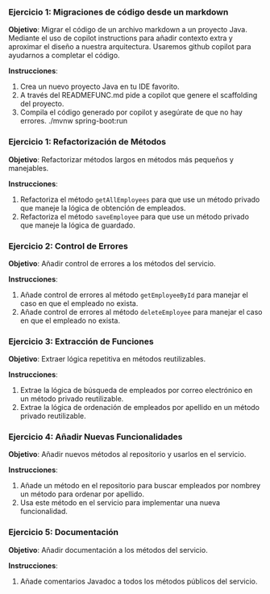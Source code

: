### Ejercicio 1: Migraciones de código desde un markdown

**Objetivo**: Migrar el código de un archivo markdown a un proyecto Java.
Mediante el uso de copilot instructions para añadir contexto extra y aproximar el diseño a nuestra arquitectura.
Usaremos github copilot para ayudarnos a completar el código.

**Instrucciones**:
1. Crea un nuevo proyecto Java en tu IDE favorito.
2. A través del READMEFUNC.md pide a copilot que genere el scaffolding del proyecto.
3. Compila el código generado por copilot y asegúrate de que no hay errores. ./mvnw spring-boot:run

### Ejercicio 1: Refactorización de Métodos

**Objetivo**: Refactorizar métodos largos en métodos más pequeños y manejables.

**Instrucciones**:
1. Refactoriza el método `getAllEmployees` para que use un método privado que maneje la lógica de obtención de empleados.
2. Refactoriza el método `saveEmployee` para que use un método privado que maneje la lógica de guardado.

### Ejercicio 2: Control de Errores

**Objetivo**: Añadir control de errores a los métodos del servicio.

**Instrucciones**:
1. Añade control de errores al método `getEmployeeById` para manejar el caso en que el empleado no exista.
2. Añade control de errores al método `deleteEmployee` para manejar el caso en que el empleado no exista.

### Ejercicio 3: Extracción de Funciones

**Objetivo**: Extraer lógica repetitiva en métodos reutilizables.

**Instrucciones**:
1. Extrae la lógica de búsqueda de empleados por correo electrónico en un método privado reutilizable.
2. Extrae la lógica de ordenación de empleados por apellido en un método privado reutilizable.


### Ejercicio 4: Añadir Nuevas Funcionalidades

**Objetivo**: Añadir nuevos métodos al repositorio y usarlos en el servicio.

**Instrucciones**:
1. Añade un método en el repositorio para buscar empleados por nombrey un método para ordenar por apellido.
2. Usa este método en el servicio para implementar una nueva funcionalidad.


### Ejercicio 5: Documentación

**Objetivo**: Añadir documentación a los métodos del servicio.

**Instrucciones**:
1. Añade comentarios Javadoc a todos los métodos públicos del servicio.
